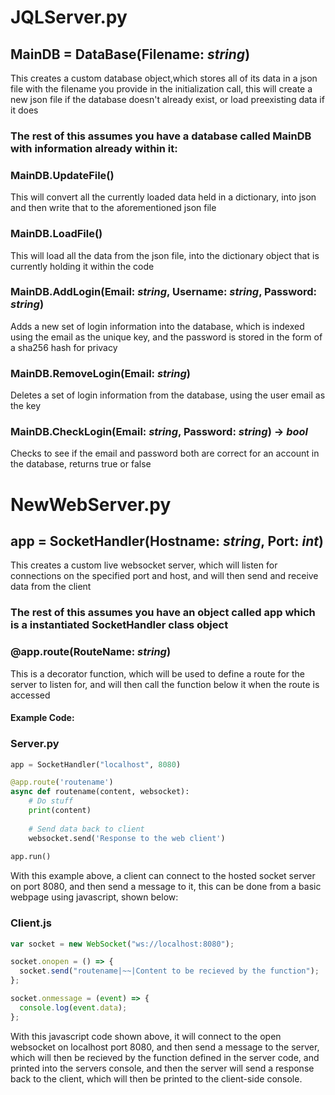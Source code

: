 # **JQLServer.py**

## MainDB = DataBase(**Filename**: _string_)

This creates a custom database object,which stores all of its data in a json file with the filename you provide in the initialization call, this will create a new json file if the database doesn't already exist, or load preexisting data if it does
<br>

### <b>The rest of this assumes you have a database called MainDB with information already within it: </b>

### MainDB.UpdateFile()

This will convert all the currently loaded data held in a dictionary, into json and then write that to the aforementioned json file

### MainDB.LoadFile()

This will load all the data from the json file, into the dictionary object that is currently holding it within the code

### MainDB.AddLogin(**Email**: _string_, **Username**: _string_, **Password**: _string_)
Adds a new set of login information into the database, which is indexed using the email as the unique key, and the password is stored in the form of a sha256 hash for privacy

### MainDB.RemoveLogin(**Email**: _string_)
Deletes a set of login information from the database, using the user email as the key

### MainDB.CheckLogin(**Email**: _string_, **Password**: _string_) -> _bool_
Checks to see if the email and password both are correct for an account in the database, returns true or false

# **NewWebServer.py**

## app = SocketHandler(**Hostname**: _string_, **Port**: _int_)

This creates a custom live websocket server, which will listen for connections on the specified port and host, and will then send and receive data from the client

### **The rest of this assumes you have an object called app which is a instantiated SocketHandler class object**

### @app.route(**RouteName**: _string_)

This is a decorator function, which will be used to define a route for the server to listen for, and will then call the function below it when the route is accessed
<br>
#### Example Code:
### Server.py
```python
app = SocketHandler("localhost", 8080)

@app.route('routename')
async def routename(content, websocket):
    # Do stuff
    print(content)
    
    # Send data back to client
    websocket.send('Response to the web client')
    
app.run()
```
With this example above, a client can connect to the hosted socket server on port 8080, and then send a message to it, this can be done from a basic webpage using javascript, shown below:
### Client.js
```javascript
var socket = new WebSocket("ws://localhost:8080");

socket.onopen = () => {
  socket.send("routename|~~|Content to be recieved by the function");
};

socket.onmessage = (event) => {
  console.log(event.data);
};
```
With this javascript code shown above, it will connect to the open websocket on localhost port 8080, and then send a message to the server, which will then be recieved by the function defined in the server code, and printed into the servers console, and then the server will send a response back to the client, which will then be printed to the client-side console.

